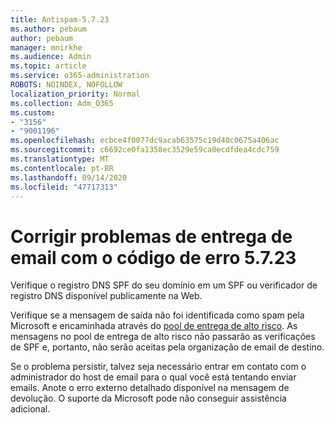 ```yaml
---
title: Antispam-5.7.23
ms.author: pebaum
author: pebaum
manager: mnirkhe
ms.audience: Admin
ms.topic: article
ms.service: o365-administration
ROBOTS: NOINDEX, NOFOLLOW
localization_priority: Normal
ms.collection: Adm_O365
ms.custom:
- "3156"
- "9001196"
ms.openlocfilehash: ecbce4f0077dc9acab63575c19d40c0675a406ac
ms.sourcegitcommit: c6692ce0fa1358ec3529e59ca0ecdfdea4cdc759
ms.translationtype: MT
ms.contentlocale: pt-BR
ms.lasthandoff: 09/14/2020
ms.locfileid: "47717313"
---
```

# <a name="fix-email-delivery-issues-for-error-code-5723"></a>Corrigir problemas de entrega de email com o código de erro 5.7.23

Verifique o registro DNS SPF do seu domínio em um SPF ou verificador de registro DNS disponível publicamente na Web.

Verifique se a mensagem de saída não foi identificada como spam pela Microsoft e encaminhada através do [pool de entrega de alto risco](https://docs.microsoft.com/microsoft-365/security/office-365-security/high-risk-delivery-pool-for-outbound-messages). As mensagens no pool de entrega de alto risco não passarão as verificações de SPF e, portanto, não serão aceitas pela organização de email de destino.

Se o problema persistir, talvez seja necessário entrar em contato com o administrador do host de email para o qual você está tentando enviar emails. Anote o erro externo detalhado disponível na mensagem de devolução. O suporte da Microsoft pode não conseguir assistência adicional.

